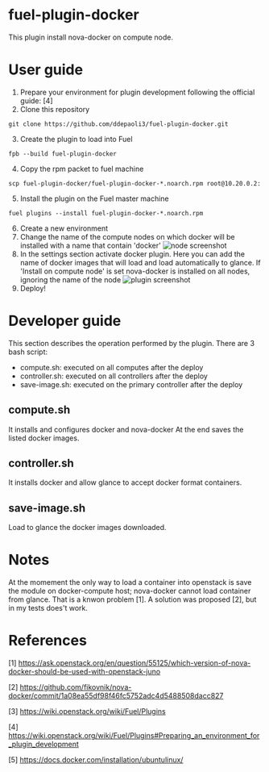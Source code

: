 fuel-plugin-docker
============

This plugin install nova-docker on compute node.

User guide
==========
1. Prepare your environment for plugin development following the official guide: [4]
2. Clone this repository
```
git clone https://github.com/ddepaoli3/fuel-plugin-docker.git
```
3. Create the plugin to load into Fuel
```
fpb --build fuel-plugin-docker
```
4. Copy the rpm packet to fuel machine
```
scp fuel-plugin-docker/fuel-plugin-docker-*.noarch.rpm root@10.20.0.2:
```
5. Install the plugin on the Fuel master machine
```
fuel plugins --install fuel-plugin-docker-*.noarch.rpm
```
6. Create a new environment
7. Change the name of the compute nodes on which docker will be installed with a name that contain 'docker'
![node screenshot](https://github.com/ddepaoli3/fuel-plugin-docker/blob/master/imgs/fuel-docker-screen.png?raw=true)
8. In the settings section activate docker plugin. Here you can add the name of docker images that will
load and load automatically to glance.
If 'Install on compute node' is set nova-docker is installed on all nodes, ignoring the name of the node
![plugin screenshot](https://github.com/ddepaoli3/fuel-plugin-docker/blob/master/imgs/docker-plugin-setting.png?raw=true)
9. Deploy!

Developer guide
===============
This section describes the operation performed by the plugin.
There are 3 bash script:
* compute.sh: executed on all computes after the deploy
* controller.sh: executed on all controllers after the deploy
* save-image.sh: executed on the primary controller after the deploy

compute.sh
----------
It installs and configures docker and nova-docker
At the end saves the listed docker images.

controller.sh
-------------
It installs docker and allow glance to accept docker format containers.

save-image.sh
-------------
Load to glance the docker images downloaded.

Notes
=====
At the momement the only way to load a container into openstack is save the module on docker-compute host;
nova-docker cannot load container from glance. That is a knwon problem [1].
A solution was proposed [2], but in my tests does't work.

References
==========
[1] https://ask.openstack.org/en/question/55125/which-version-of-nova-docker-should-be-used-with-openstack-juno

[2] https://github.com/fikovnik/nova-docker/commit/1a08ea55df98f46fc5752adc4d5488508dacc827

[3] https://wiki.openstack.org/wiki/Fuel/Plugins

[4] https://wiki.openstack.org/wiki/Fuel/Plugins#Preparing_an_environment_for_plugin_development

[5] https://docs.docker.com/installation/ubuntulinux/